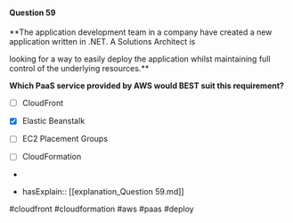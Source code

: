 #### Question  59


**The application development team in a company have created a new application written in .NET. A Solutions Architect is

looking for a way to easily deploy the application whilst maintaining full control of the underlying resources.**


**Which PaaS service provided by AWS would BEST suit this requirement?**


- [ ] CloudFront


- [x] Elastic Beanstalk


- [ ] EC2 Placement Groups


- [ ] CloudFormation


*

- hasExplain:: [[explanation_Question  59.md]]

#cloudfront #cloudformation #aws #paas #deploy 